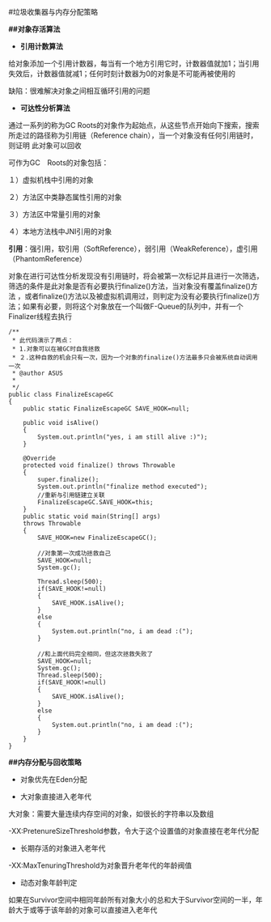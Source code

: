 #垃圾收集器与内存分配策略

**##对象存活算法**

* **引用计数算法**

给对象添加一个引用计数器，每当有一个地方引用它时，计数器值就加1；当引用失效后，计数器值就减1；任何时刻计数器为0的对象是不可能再被使用的

缺陷：很难解决对象之间相互循环引用的问题

* **可达性分析算法**

通过一系列的称为GC Roots的对象作为起始点，从这些节点开始向下搜索，搜索所走过的路径称为引用链（Reference chain），当一个对象没有任何引用链时，则证明
此对象可以回收

可作为GC　Roots的对象包括：

１）虚拟机栈中引用的对象

２）方法区中类静态属性引用的对象

３）方法区中常量引用的对象

４）本地方法栈中JNI引用的对象

**引用**：强引用，软引用（SoftReference），弱引用（WeakReference），虚引用（PhantomReference）

对象在进行可达性分析发现没有引用链时，将会被第一次标记并且进行一次筛选，筛选的条件是此对象是否有必要执行finalize()方法，当对象没有覆盖finalize()方法
，或者finalize()方法以及被虚拟机调用过，则判定为没有必要执行finalize()方法；如果有必要，则将这个对象放在一个叫做F-Queue的队列中，并有一个Finalizer线程去执行

```
/**
 * 此代码演示了两点：
 * 1.对象可以在被GC时自我拯救
 * ２.这种自救的机会只有一次，因为一个对象的finalize()方法最多只会被系统自动调用一次
 * @author ASUS
 *
 */
public class FinalizeEscapeGC 
{
	public static FinalizeEscapeGC SAVE_HOOK=null;
	
	public void isAlive()
	{
		System.out.println("yes, i am still alive :)");
	}
	
	@Override
	protected void finalize() throws Throwable
	{
		super.finalize();
		System.out.println("finalize method executed");
		//重新与引用链建立关联
		FinalizeEscapeGC.SAVE_HOOK=this;
	}
	public static void main(String[] args)
	throws Throwable
	{
		SAVE_HOOK=new FinalizeEscapeGC();
		
		//对象第一次成功拯救自己
		SAVE_HOOK=null;
		System.gc();
		
		Thread.sleep(500);
		if(SAVE_HOOK!=null)
		{
			SAVE_HOOK.isAlive();
		}
		else
		{
			System.out.println("no, i am dead :(");
		}
		
		//和上面代码完全相同，但这次拯救失败了
		SAVE_HOOK=null;
		System.gc();
		Thread.sleep(500);
		if(SAVE_HOOK!=null)
		{
			SAVE_HOOK.isAlive();
		}
		else
		{
			System.out.println("no, i am dead :(");
		}
	}
}
```

**##内存分配与回收策略**

* 对象优先在Eden分配

* 大对象直接进入老年代

大对象：需要大量连续内存空间的对象，如很长的字符串以及数组

-XX:PretenureSizeThreshold参数，令大于这个设置值的对象直接在老年代分配

* 长期存活的对象进入老年代

-XX:MaxTenuringThreshold为对象晋升老年代的年龄阀值

* 动态对象年龄判定

如果在Survivor空间中相同年龄所有对象大小的总和大于Survivor空间的一半，年龄大于或等于该年龄的对象可以直接进入老年代





